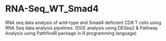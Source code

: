 # RNA-Seq_WT_Smad4
RNA seq data analysis of wild-type and Smad4 deficient CD8 T cells using RNA Seq data analysis pipelines. (DGE analysis using DESeq2 &amp; Pathway Analysis using PathfindR package in R programming language)
